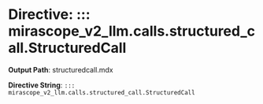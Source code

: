 # Directive: ::: mirascope_v2_llm.calls.structured_call.StructuredCall

**Output Path**: structuredcall.mdx

**Directive String**: `::: mirascope_v2_llm.calls.structured_call.StructuredCall`

